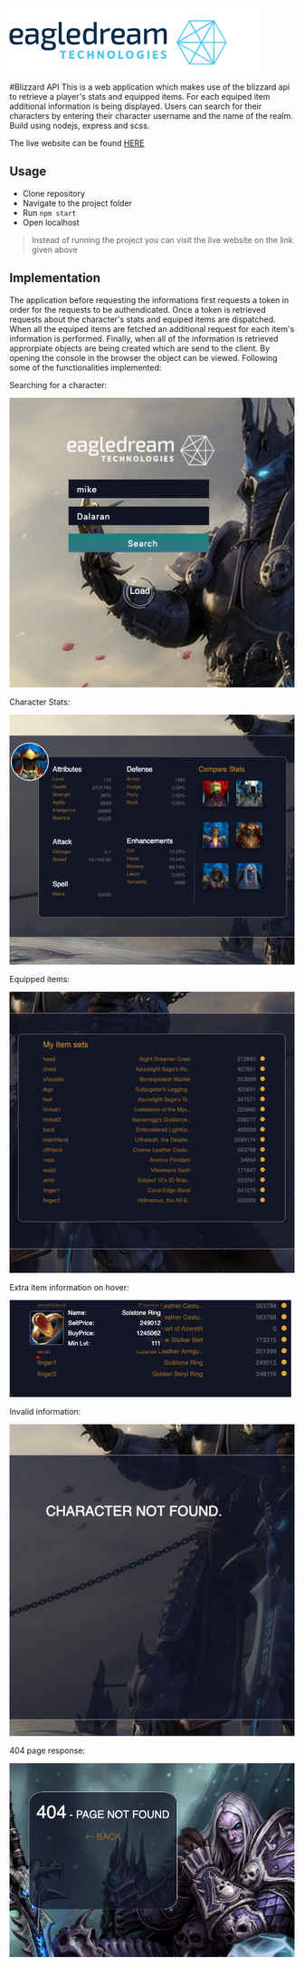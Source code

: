![alt text](public/Resources/logo_coloured.png)

#Blizzard API
This is a web application which makes use of the blizzard api to retrieve a player's stats and equipped items. For each equiped item additional information is being displayed. Users can search for their characters by entering their character username and the name of the realm.
Build using nodejs, express and scss.

The live website can be found [HERE](https://eagle-dreams-demo.herokuapp.com/)

## Usage
- Clone repository
- Navigate to the project folder
- Run `npm start `
- Open localhost

>Instead of running the project you can visit the live website on the link given above

## Implementation
The application before requesting the informations first requests a token in order for the requests to be authendicated. Once a token is retrieved requests about the character's stats and equiped items are dispatched. When all the equiped items are fetched an additional request for each item's information is performed. Finally, when all of the information is retrieved approrpiate objects are being created which are send to the client. By opening the console in the browser the object can be viewed. Following some of the functionalities implemented:

Searching for a character:

![alt text](public/Resources/demoImages/form.png)

Character Stats:

![alt text](public/Resources/demoImages/stats.png)

Equipped items:

![alt text](public/Resources/demoImages/items.png)

Extra item information on hover:

![alt text](public/Resources/demoImages/item.png)

Invalid information:

![alt text](public/Resources/demoImages/invalid.png)

404 page response:

![alt text](public/Resources/demoImages/404.png)
